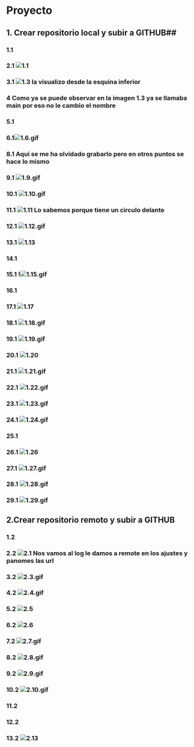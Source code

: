 # Proyecto

## 1. Crear repositorio local y subir a GITHUB##

### 1.1

### 2.1 ![1.1](1.1.png "1.1")

### 3.1 ![1.3](1.3.png "1.3") la visualizo desde la esquina inferior 

### 4 Como ya se puede observar en la imagen 1.3 ya se llamaba main por eso no le cambio el nombre

### 5.1

### 6.1![1.6.gif](1.6.gif.gif "Este es mi GIF")

### 8.1 Aqui se me ha olvidado grabarlo pero en otros puntos se hace lo mismo 

### 9.1 ![1.9.gif](1.9.gif.gif "Este es mi GIF")

### 10.1 ![1.10.gif](1.10.gif.gif "Este es mi GIF")

### 11.1 ![1.11](imagenes/imagen.png "1.11") Lo sabemos porque tiene un circulo delante

### 12.1 ![1.12.gif](1.12.gif.gif "Este es mi GIF")

### 13.1 ![1.13](1.13.png "1.13")

### 14.1

### 15.1 !![1.15.gif](1.15.gif.gif "Este es mi GIF")

### 16.1 

### 17.1 ![1.17](1.17.png "1.17")

### 18.1 ![1.18.gif](1.18.gif.gif "Este es mi GIF")

### 19.1 ![1.19.gif](1.19.gif.gif "Este es mi GIF")

### 20.1 ![1.20](1.20.png "1.20")

### 21.1 ![1.21.gif](1.21.gif.gif "Este es mi GIF")

### 22.1 ![1.22.gif](1.22.gif.gif "Este es mi GIF")

### 23.1 ![1.23.gif](1.23.gif.gif "Este es mi GIF")

### 24.1 ![1.24.gif](1.24.gif.gif "Este es mi GIF")

### 25.1 

### 26.1 ![1.26](1.25.png "1.25")

### 27.1 ![1.27.gif](1.27.gif.gif "Este es mi GIF")

### 28.1 ![1.28.gif](1.28.gif.gif "Este es mi GIF")

### 29.1 ![1.29.gif](1.29.gif.gif "Este es mi GIF")

## 2.Crear repositorio remoto y subir a GITHUB

### 1.2

### 2.2 ![2.1](2.1.png "2.1") Nos vamos al log le damos a remote en los ajustes y panomes las url

### 3.2 ![2.3.gif](2.3.gif.gif "Este es mi GIF")

### 4.2 ![2.4.gif](2.4.gif.gif "Este es mi GIF")

### 5.2 ![2.5](/2.5.png "2.5")

### 6.2 ![2.6](2.6.png "2.6")

### 7.2 ![2.7.gif](2.7.gif.gif "Este es mi GIF")

### 8.2 ![2.8.gif](2.8.gif.gif "Este es mi GIF")

### 9.2 ![2.9.gif](2.9.gif.gif "Este es mi GIF")

### 10.2 ![2.10.gif](2.10.gif.gif "Este es mi GIF")

### 11.2 

### 12.2 

### 13.2 ![2.13](2.13.png "2.13")